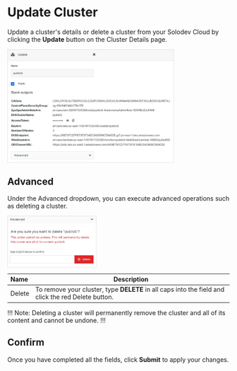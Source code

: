 # Update Cluster

Update a cluster's details or delete a cluster from your Solodev Cloud by clicking the **Update** button on the Cluster Details page.

<img src="../../../../images/updatecluster.jpg" alt="updatecluster" style="width: 75%; display: block"></a>

## Advanced

Under the Advanced dropdown, you can execute advanced operations such as deleting a cluster. 

<img src="../../../../images/updatecluster2.jpg" alt="updatecluster2" style="width: 40%; display: block"></a>

**Name** | **Description** 
:--- | ---
Delete | To remove your cluster, type **DELETE** in all caps into the field and click the red Delete button.

!!! Note:
Deleting a cluster will permanently remove the cluster and all of its content and cannot be undone.
!!!

## Confirm

Once you have completed all the fields, click **Submit** to apply your changes.

